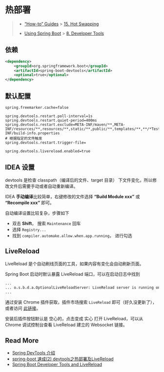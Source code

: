 # 热部署

> -  [“How-to” Guides](https://docs.spring.io/spring-boot/docs/current/reference/html/howto.html#howto) > [15. Hot Swapping](https://docs.spring.io/spring-boot/docs/current/reference/html/howto.html#howto-hotswapping)
>
> - [Using Spring Boot](https://docs.spring.io/spring-boot/docs/current/reference/html/using-spring-boot.html) > [8. Developer Tools](https://docs.spring.io/spring-boot/docs/current/reference/html/using-spring-boot.html#using-boot-devtools)



## 依赖

```xml
<dependency>
    <groupId>org.springframework.boot</groupId>
    <artifactId>spring-boot-devtools</artifactId>
    <optional>true</optional>
</dependency>
```

## 默认配置

```properties
spring.freemarker.cache=false

spring.devtools.restart.poll-interval=1s
spring.devtools.restart.quiet-period=400ms
spring.devtools.restart.exclude=META-INF/maven/**,META-INF/resources/**,resources/**,static/**,public/**,templates/**,**/*Test.class,**/*Tests.class,git.properties,META-INF/build-info.properties
# 根据指定的文件触发
spring.devtools.restart.trigger-file=

spring.devtools.livereload.enabled=true
```

## IDEA 设置

devtools 是检查 classpath（编译后的文件、target 目录） 下文件变化，所以修改文件后需要手动或者自动重新编译。

IDEA **手动编译**比较简单，右键修改的文件选择 **“Build Module xxx”** 或 **“Recompile xxx”** 即可。



自动编译设置比较复杂，步骤如下

- 双击 **Shift**， 搜索 `Maintenance` 回车
- 选择 `Registry...`
- 找到 `compiler.automake.allow.when.app.running`， 进行勾选



## LiveReload

LiveReload 是个自动刷线页面的工具，如果内容有变化会自动刷新页面。

Spring Boot 启动时默认暴露 LiveReload 端口，可以在启动日志中找到

```bash
...
... o.s.b.d.a.OptionalLiveReloadServer: LiveReload server is running on port 35729
...
```

通过安装 Chrome 插件获取，插件市场搜索 `LiveReload` 即可（好久没更新了），或者访问 [此链接](https://chrome.google.com/webstore/detail/livereload/jnihajbhpnppcggbcgedagnkighmdlei)。

安装后插件按钮默认是 空心的，点击变成 实心 打开 LiveReload，可以从 Chrome 调试控制台查看 LiveReload 建立的 Websocket 链接。



## Read More

- [Spring DevTools 介绍](https://blog.csdn.net/isea533/article/details/70495714)
- [spring-boot 速成(2) devtools之热部署及LiveReload](https://www.cnblogs.com/yjmyzz/p/use-devtools-of-spring-boot-framework.html)
- [Spring Boot Developer Tools and LiveReload](https://dzone.com/articles/spring-boot-developer-tools-and-live-reload)



